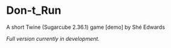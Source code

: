 # Don-t_Run
A short Twine (Sugarcube 2.36.1) game [demo] by Shé Edwards

*Full version currently in development.*

